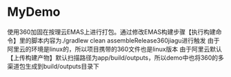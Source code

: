 # MyDemo
使用360加固在按理云EMAS上进行打包。通过修改EMAS构建步骤【执行构建命令】里的脚本内容为./gradlew clean assembleRelease360jiagu进行触发
由于阿里云的环境是linux的，所以项目携带的360文件也是linux版本
由于阿里云默认【上传构建产物】默认扫描路径为app/build/outputs，所以demo中也将360的多渠道包生成到build/outputs目录下
